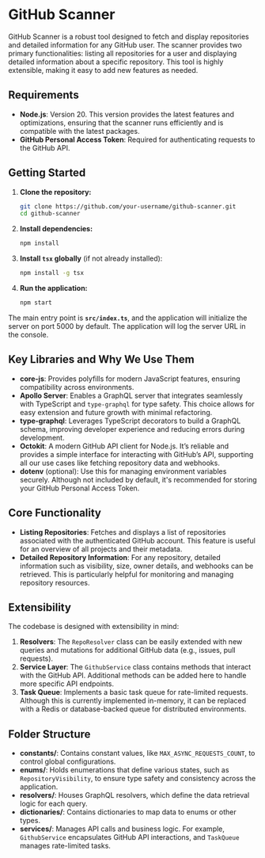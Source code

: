 # GitHub Scanner

GitHub Scanner is a robust tool designed to fetch and display repositories and detailed information for any GitHub user. The scanner provides two primary functionalities: listing all repositories for a user and displaying detailed information about a specific repository. This tool is highly extensible, making it easy to add new features as needed.

## Requirements

- **Node.js**: Version 20. This version provides the latest features and optimizations, ensuring that the scanner runs efficiently and is compatible with the latest packages.
- **GitHub Personal Access Token**: Required for authenticating requests to the GitHub API.

## Getting Started

1. **Clone the repository:**
   ```bash
   git clone https://github.com/your-username/github-scanner.git
   cd github-scanner
   ```

2. **Install dependencies:**
   ```bash
   npm install
   ```

3. **Install `tsx` globally** (if not already installed):
   ```bash
   npm install -g tsx
   ```

4. **Run the application:**
   ```bash
   npm start
   ```

The main entry point is **`src/index.ts`**, and the application will initialize the server on port 5000 by default. The application will log the server URL in the console.

## Key Libraries and Why We Use Them

- **core-js**: Provides polyfills for modern JavaScript features, ensuring compatibility across environments.
- **Apollo Server**: Enables a GraphQL server that integrates seamlessly with TypeScript and `type-graphql` for type safety. This choice allows for easy extension and future growth with minimal refactoring.
- **type-graphql**: Leverages TypeScript decorators to build a GraphQL schema, improving developer experience and reducing errors during development.
- **Octokit**: A modern GitHub API client for Node.js. It’s reliable and provides a simple interface for interacting with GitHub’s API, supporting all our use cases like fetching repository data and webhooks.
- **dotenv** (optional): Use this for managing environment variables securely. Although not included by default, it's recommended for storing your GitHub Personal Access Token.

## Core Functionality

- **Listing Repositories**: Fetches and displays a list of repositories associated with the authenticated GitHub account. This feature is useful for an overview of all projects and their metadata.
- **Detailed Repository Information**: For any repository, detailed information such as visibility, size, owner details, and webhooks can be retrieved. This is particularly helpful for monitoring and managing repository resources.

## Extensibility

The codebase is designed with extensibility in mind:

1. **Resolvers**: The `RepoResolver` class can be easily extended with new queries and mutations for additional GitHub data (e.g., issues, pull requests).
2. **Service Layer**: The `GithubService` class contains methods that interact with the GitHub API. Additional methods can be added here to handle more specific API endpoints.
3. **Task Queue**: Implements a basic task queue for rate-limited requests. Although this is currently implemented in-memory, it can be replaced with a Redis or database-backed queue for distributed environments.

## Folder Structure

- **constants/**: Contains constant values, like `MAX_ASYNC_REQUESTS_COUNT`, to control global configurations.
- **enums/**: Holds enumerations that define various states, such as `RepositoryVisibility`, to ensure type safety and consistency across the application.
- **resolvers/**: Houses GraphQL resolvers, which define the data retrieval logic for each query.
- **dictionaries/**: Contains dictionaries to map data to enums or other types.
- **services/**: Manages API calls and business logic. For example, `GithubService` encapsulates GitHub API interactions, and `TaskQueue` manages rate-limited tasks.

